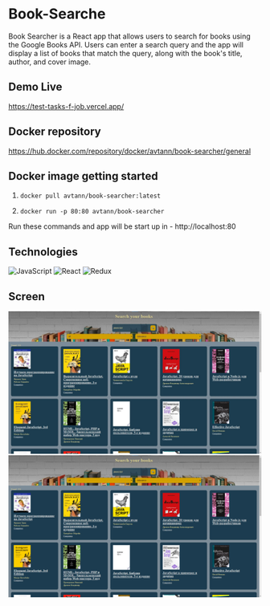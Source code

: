 # Book-Searche
Book Searcher is a React app that allows users to search for books using the Google Books API. Users can enter a search query and the app will display a list of books that match the query, along with the book's title, author, and cover image.

## Demo Live 
https://test-tasks-f-job.vercel.app/


## Docker repository 

https://hub.docker.com/repository/docker/avtann/book-searcher/general

## Docker image getting started 

  1. `docker pull avtann/book-searcher:latest`

  2. `docker run -p 80:80 avtann/book-searcher`
  
  Run these commands and app will be start up in - http://localhost:80

## Technologies

<img height="50" src="https://user-images.githubusercontent.com/25181517/117447155-6a868a00-af3d-11eb-9cfe-245df15c9f3f.png" alt="JavaScript" title="JavaScript" />
<img height="50" src="https://user-images.githubusercontent.com/25181517/183897015-94a058a6-b86e-4e42-a37f-bf92061753e5.png" alt="React" title="React" />
<img height="50" src="https://user-images.githubusercontent.com/25181517/187896150-cc1dcb12-d490-445c-8e4d-1275cd2388d6.png" alt="Redux" title="Redux" />




## Screen
<img  src='./public/demoScreen.jpg'  />
<img  src='./public/demoScreen.png'  />
